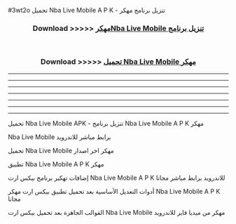 #3wt2o تحميل Nba Live Mobile  A P K - تنزيل برنامج مهكر



<div align="center">
<h3>Download >>>>> <a href="https://runaway1.web.app/?sq=Nba Live Mobile ">مهكرNba Live Mobile  تنزيل برنامج</a></h3><br>

<h3>Download >>>>> <a href="https://runaway1.web.app/?sq=Nba Live Mobile ">تحميل Nba Live Mobile  مهكر</a></h3>
</div>


----------------------------------------------------------

----------------------------------------------------------

----------------------------------------------------------

----------------------------------------------------------

----------------------------------------------------------

----------------------------------------------------------

----------------------------------------------------------

تحميل Nba Live Mobile  APK - تنزيل برنامج Nba Live Mobile  A P K مهكر

Nba Live Mobile  برابط مباشر للاندرويد

تحميل Nba Live Mobile  مهكر اخر اصدار

تطبيق Nba Live Mobile  A P K مهكر

إضافات تهكير برنامج بيكس ارت Nba Live Mobile  A P K للاندرويد برابط مباشر مجانا

أدوات التعديل الأساسية بعد تحميل تطبيق بيكس ارت مهكر Nba Live Mobile  A P K مجانا

القوالب الجاهزة بعد تحميل بيكس ارت Nba Live Mobile  مهكر من ميديا فاير للاندرويد


